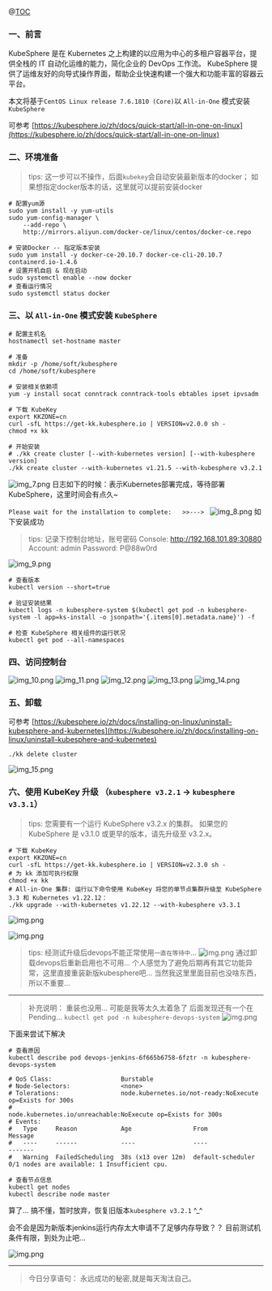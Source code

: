 @[TOC](文章目录)

### 一、前言

KubeSphere 是在 Kubernetes 之上构建的以应用为中心的多租户容器平台，提供全栈的 IT 自动化运维的能力，简化企业的 DevOps 工作流。
KubeSphere 提供了运维友好的向导式操作界面，帮助企业快速构建一个强大和功能丰富的容器云平台。

本文将基于`CentOS Linux release 7.6.1810 (Core)`以 `All-in-One` 模式安装`KubeSphere`

>
可参考 [https://kubesphere.io/zh/docs/quick-start/all-in-one-on-linux](https://kubesphere.io/zh/docs/quick-start/all-in-one-on-linux)

### 二、环境准备

> tips: 这一步可以不操作，后面`kubekey`会自动安装最新版本的docker；
> 如果想指定docker版本的话，这里就可以提前安装docker

```shell
# 配置yum源
sudo yum install -y yum-utils
sudo yum-config-manager \
    --add-repo \
    http://mirrors.aliyun.com/docker-ce/linux/centos/docker-ce.repo
    
# 安装Docker -- 指定版本安装
sudo yum install -y docker-ce-20.10.7 docker-ce-cli-20.10.7 containerd.io-1.4.6
# 设置开机自启 & 现在启动
sudo systemctl enable --now docker
# 查看运行情况
sudo systemctl status docker
```

### 三、以 `All-in-One` 模式安装 `KubeSphere`

```shell
# 配置主机名
hostnamectl set-hostname master

# 准备
mkdir -p /home/soft/kubesphere
cd /home/soft/kubesphere

# 安装相关依赖项
yum -y install socat conntrack conntrack-tools ebtables ipset ipvsadm

# 下载 KubeKey
export KKZONE=cn
curl -sfL https://get-kk.kubesphere.io | VERSION=v2.0.0 sh -
chmod +x kk

# 开始安装
# ./kk create cluster [--with-kubernetes version] [--with-kubesphere version]
./kk create cluster --with-kubernetes v1.21.5 --with-kubesphere v3.2.1
```

![img_7.png](images/kubesphere-on-one-01.png)
日志如下的时候：表示Kubernetes部署完成，等待部署KubeSphere，这里时间会有点久~

`Please wait for the installation to complete:   >>---> `
![img_8.png](images/kubesphere-on-one-02.png)
如下安装成功

> tips: 记录下控制台地址，账号密码
> Console: http://192.168.101.89:30880
> Account: admin
> Password: P@88w0rd

![img_9.png](images/kubesphere-on-one-03.png)

```shell
# 查看版本
kubectl version --short=true

# 验证安装结果
kubectl logs -n kubesphere-system $(kubectl get pod -n kubesphere-system -l app=ks-install -o jsonpath='{.items[0].metadata.name}') -f

# 检查 KubeSphere 相关组件的运行状况
kubectl get pod --all-namespaces
```

### 四、访问控制台

![img_10.png](images/kubesphere-on-one-04.png)
![img_11.png](images/kubesphere-on-one-05.png)
![img_12.png](images/kubesphere-on-one-06.png)
![img_13.png](images/kubesphere-on-one-07.png)
![img_14.png](images/kubesphere-on-one-08.png)

### 五、卸载

>
可参考 [https://kubesphere.io/zh/docs/installing-on-linux/uninstall-kubesphere-and-kubernetes](https://kubesphere.io/zh/docs/installing-on-linux/uninstall-kubesphere-and-kubernetes)

```shell
./kk delete cluster
```

![img_15.png](images/kubesphere-on-one-09.png)

### 六、使用 KubeKey 升级 （`kubesphere v3.2.1` -> `kubesphere v3.3.1`）

> tips: 您需要有一个运行 KubeSphere v3.2.x 的集群。
> 如果您的 KubeSphere 是 v3.1.0 或更早的版本，请先升级至 v3.2.x。

```shell
# 下载 KubeKey
export KKZONE=cn
curl -sfL https://get-kk.kubesphere.io | VERSION=v2.3.0 sh -
# 为 kk 添加可执行权限
chmod +x kk
# All-in-One 集群: 运行以下命令使用 KubeKey 将您的单节点集群升级至 KubeSphere 3.3 和 Kubernetes v1.22.12：
./kk upgrade --with-kubernetes v1.22.12 --with-kubesphere v3.3.1
```

![img.png](images/kubesphere-on-one-10.png)

![img.png](images/kubesphere-on-one-11.png)

> tips: 经测试升级后devops不能正常使用`一直在等待中`...
> ![img.png](images/kubesphere-on-one-12.png)
> 通过卸载devops后重新启用也不可用...
> 个人感觉为了避免后期再有其它功能异常，这里直接重装新版kubesphere吧... 当然我这里里面目前也没啥东西，所以不重要...

---

> 补充说明：
> 重装也没用... 可能是我等太久太着急了 后面发现还有一个在Pending...
> `kubectl get pod -n kubesphere-devops-system`
> ![img.png](images/kubesphere-on-one-13.png)

下面来尝试下解决

```shell
# 查看原因
kubectl describe pod devops-jenkins-6f665b6758-6fztr -n kubesphere-devops-system

# QoS Class:                   Burstable
# Node-Selectors:              <none>
# Tolerations:                 node.kubernetes.io/not-ready:NoExecute op=Exists for 300s
#                              node.kubernetes.io/unreachable:NoExecute op=Exists for 300s
# Events:
#   Type     Reason            Age                 From               Message
#   ----     ------            ----                ----               -------
#   Warning  FailedScheduling  38s (x13 over 12m)  default-scheduler  0/1 nodes are available: 1 Insufficient cpu.

# 查看节点信息
kubectl get nodes
kubectl describe node master
```

算了... 搞不懂，暂时放弃，恢复旧版本`kubesphere v3.2.1` ^_^

会不会是因为新版本jenkins运行内存太大申请不了足够内存导致？？ 目前测试机条件有限，到处为止吧...

![img.png](images/kubesphere-on-one-14.png)

--- 

> 今日分享语句：
> 永远成功的秘密,就是每天淘汰自己。

